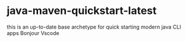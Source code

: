 # java-maven-quickstart-latest

 this is an up-to-date base archetype for quick starting modern java CLI apps 
Bonjour
Vscode
